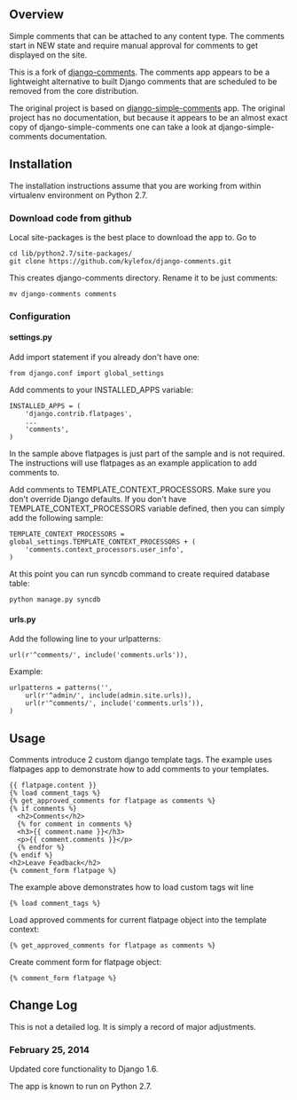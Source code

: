 ## Overview

Simple comments that can be attached to any content type. The comments start in NEW state and require manual approval for comments to get displayed on the site.

This is a fork of [django-comments](https://github.com/kylefox/django-comments). The comments app appears to be a lightweight alternative to built Django comments that are scheduled to be removed from the core distribution.

The original project is based on [django-simple-comments](http://code.google.com/p/django-simple-comments/) app. The original project has no documentation, but because it appears to be an almost exact copy of django-simple-comments one can take a look at django-simple-comments documentation.

## Installation

The installation instructions assume that you are working from within virtualenv environment on Python 2.7.

### Download code from github

Local site-packages is the best place to download the app to. Go to

	cd lib/python2.7/site-packages/
	git clone https://github.com/kylefox/django-comments.git

This creates django-comments directory. Rename it to be just comments:

	mv django-comments comments

### Configuration

#### settings.py

Add import statement if you already don't have one:

	from django.conf import global_settings

Add comments to your INSTALLED_APPS variable:

	INSTALLED_APPS = (
		'django.contrib.flatpages',
		...
		'comments',
	)

In the sample above flatpages is just part of the sample and is not required. The instructions will use flatpages as an example application to add comments to.

Add comments to TEMPLATE_CONTEXT_PROCESSORS. Make sure you don't override Django defaults. If you don't have TEMPLATE_CONTEXT_PROCESSORS variable defined, then you can simply add the following sample:

	TEMPLATE_CONTEXT_PROCESSORS = global_settings.TEMPLATE_CONTEXT_PROCESSORS + (
	    'comments.context_processors.user_info',
	)

At this point you can run syncdb command to create required database table:

	python manage.py syncdb

#### urls.py

Add the following line to your urlpatterns:

	url(r'^comments/', include('comments.urls')),


Example:

	urlpatterns = patterns('',
		url(r'^admin/', include(admin.site.urls)),
		url(r'^comments/', include('comments.urls')),
	)

## Usage

Comments introduce 2 custom django template tags. The example uses flatpages app to demonstrate how to add comments to your templates.

	{{ flatpage.content }}
	{% load comment_tags %}
	{% get_approved_comments for flatpage as comments %}
	{% if comments %}
	  <h2>Comments</h2>
	  {% for comment in comments %}
	  <h3>{{ comment.name }}</h3>
	  <p>{{ comment.comments }}</p>
	  {% endfor %}
	{% endif %}
	<h2>Leave Feadback</h2>
	{% comment_form flatpage %}

The example above demonstrates how to load custom tags wit line

	{% load comment_tags %}

Load approved comments for current flatpage object into the template context:

	{% get_approved_comments for flatpage as comments %}

Create comment form for flatpage object:

	{% comment_form flatpage %}

## Change Log

This is not a detailed log. It is simply a record of major adjustments.

### February 25, 2014

Updated core functionality to Django 1.6.

The app is known to run on Python 2.7.